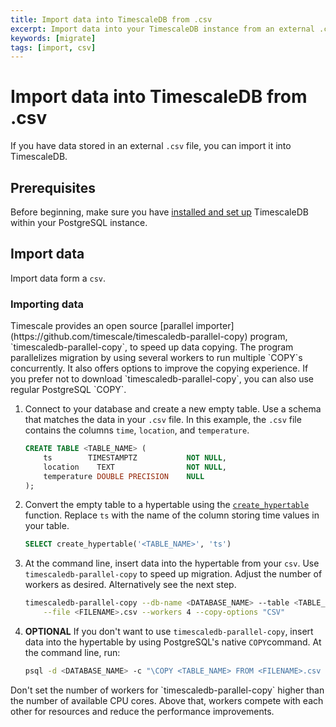 ```yaml
---
title: Import data into TimescaleDB from .csv
excerpt: Import data into your TimescaleDB instance from an external .csv file
keywords: [migrate]
tags: [import, csv]
---
```


# Import data into TimescaleDB from .csv
If you have data stored in an external `.csv` file, you can import it into TimescaleDB.

## Prerequisites
Before beginning, make sure you have [installed and set up][install] TimescaleDB
within your PostgreSQL instance.

## Import data
Import data form a `csv`.

<procedure>

### Importing data

<highlight type="note">
Timescale provides an open source 
[parallel importer](https://github.com/timescale/timescaledb-parallel-copy) program,
`timescaledb-parallel-copy`, to speed up data copying. The program parallelizes
migration by using several workers to run multiple `COPY`s concurrently. It also
offers options to improve the copying experience. If you prefer not to download
`timescaledb-parallel-copy`, you can also use regular PostgreSQL `COPY`. 
</highlight>

1.  Connect to your database and create a new empty table. Use a schema that
    matches the data in your `.csv` file. In this example, the `.csv` file
    contains the columns `time`, `location`, and `temperature`.
    ```sql
    CREATE TABLE <TABLE_NAME> (
        ts        TIMESTAMPTZ           NOT NULL,
        location    TEXT                NOT NULL,
        temperature DOUBLE PRECISION    NULL
    );
    ```
1.  Convert the empty table to a hypertable using the
    [`create_hypertable`][create_hypertable] function. Replace `ts` with the
    name of the column storing time values in your table.
    ```sql
    SELECT create_hypertable('<TABLE_NAME>', 'ts')
    ```
1.  At the command line, insert data into the hypertable from your `csv`. Use
    `timescaledb-parallel-copy` to speed up migration. Adjust the number of
    workers as desired. Alternatively see the next step.
    ```bash
    timescaledb-parallel-copy --db-name <DATABASE_NAME> --table <TABLE_NAME> \
        --file <FILENAME>.csv --workers 4 --copy-options "CSV"
    ``` 
1.  **OPTIONAL** If you don't want to use `timescaledb-parallel-copy`,
    insert data into the hypertable by using PostgreSQL's native `COPY`command.
    At the command line, run:
    ```bash
    psql -d <DATABASE_NAME> -c "\COPY <TABLE_NAME> FROM <FILENAME>.csv CSV"
    ```

<highlight type="note">
Don't set the number of workers for `timescaledb-parallel-copy` higher than the
number of available CPU cores. Above that, workers compete with each other for
resources and reduce the performance improvements.
</highlight>

</procedure>

[create_hypertable]: /api/:currentVersion:/hypertable/create_hypertable
[install]: /install/latest/
[parallel importer]: https://github.com/timescale/timescaledb-parallel-copy
